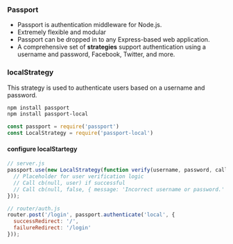 ### Passport
- Passport is authentication middleware for Node.js.
- Extremely flexible and modular
- Passport can be dropped in to any Express-based web application.
- A comprehensive set of **strategies** support authentication using a username and password, Facebook, Twitter, and more.

### localStrategy
This strategy is used to authenticate users based on a username and password.
```bash
npm install passport
npm install passport-local
```
```js
const passport = require('passport')
const LocalStrategy = require('passport-local')
```

#### configure localStartegy
```js
// server.js
passport.use(new LocalStrategy(function verify(username, password, callBack) {
  // Placeholder for user verification logic
  // Call cb(null, user) if successful
  // Call cb(null, false, { message: 'Incorrect username or password.' }) if unsuccessful
}));

// router/auth.js
router.post('/login', passport.authenticate('local', {
  successRedirect: '/',
  failureRedirect: '/login'
}));
```